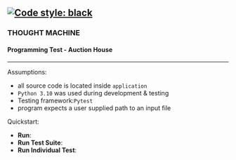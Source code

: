 [![Code style: black](https://img.shields.io/badge/code%20style-black-000000.svg)](https://github.com/psf/black) 
---

### THOUGHT MACHINE

#### Programming Test - Auction House

---

Assumptions:

 - all source code is located inside `application`
 - `Python 3.10` was used during development & testing
 - Testing framework:`Pytest`
 - program expects a user supplied path to an input file

Quickstart:

 - **Run**: 
 - **Run Test Suite**: 
 - **Run Individual Test**: 
